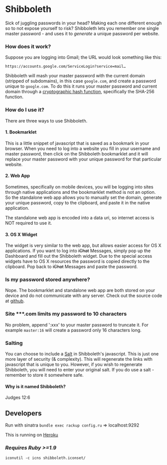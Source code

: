 # Shibboleth
Sick of juggling passwords in your head? Making each one different enough so to not expose yourself to risk? Shibboleth lets you remember one single master password - and uses it to *generate* a unique password per website.
### How does it work?
Suppose you are logging into Gmail; the URL would look something like this:

    https://accounts.google.com/ServiceLogin?service=mail…
Shibboleth will mash your master password with the current domain (stripped of subdomains), in this case `google.com`, and create a password unique to `google.com`. To do this it runs your master password and current domain through a [cryptographic hash function](http://en.wikipedia.org/wiki/Cryptographic_hash_function), specifically the SHA-256 function.
### How do I use it?
There are three ways to use Shibboleth.
#### 1. Bookmarklet
This is a little snippet of javascript that is saved as a bookmark in your browser. When you need to log into a website you fill in your username and master password, then click on the Shibboleth bookmarklet and it will replace your master password with your unique password for that particular website.
#### 2. Web App
Sometimes, specifically on mobile devices, you will be logging into sites through native applications and the bookmarklet method is not an option. So the standalone web app allows you to manually set the domain, generate your unique password, copy to the clipboard, and paste it in the native application.

The standalone web app is encoded into a data uri, so internet access is NOT required to use it.
#### 3. OS X Widget
The widget is very similar to the web app, but allows easier access for OS X applications. If you want to log into <strike>iChat</strike> Messages, simply pop up the Dashboard and fill out the Shibboleth widget. Due to the special access widgets have to OS X resources the password is copied directly to the clipboard. Pop back to <strike>iChat</strike> Messages and paste the password.
### Is my password stored anywhere?
Nope. The bookmarklet and standalone web app are both stored on your device and do not communicate with any server. Check out the source code at [github](https://github.com/firien/shibboleth).
### Site \*\*\*.com limits my password to 10 characters
No problem, append ':xxx' to your master password to truncate it. For example `master:16` will create a password only 16 characters long.

### Salting
You can choose to include a [Salt](http://en.wikipedia.org/wiki/Salt_%28cryptography%29) in Shibboleth's javascript. This is just one more layer of security (& complexity). This will regenerate the links with javascript that is unique to you. However, if you wish to regenerate Shibboleth, you will need to enter your original salt. If you do use a salt - remember to store it somewhere safe.

#### Why is it named Shibboleth?
Judges 12:6

## Developers

Run with sinatra `bundle exec rackup config.ru` => localhost:9292

This is running on [Heroku](https://stormy-night-7144.herokuapp.com)

### *Requires Ruby >=1.9*

    iconutil -c icns shibboleth.iconset/
